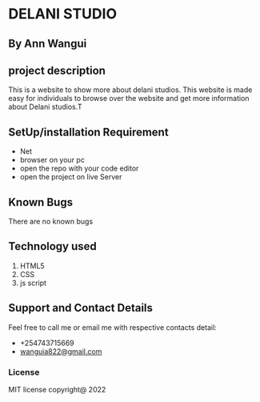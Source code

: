 # DELANI STUDIO
## By Ann Wangui
## project description
This is a website to show more about delani studios. This website is made easy for individuals to browse over the website and get more information about Delani studios.T

## SetUp/installation Requirement
* Net
* browser on your pc
* open the repo with your code editor
* open the project on live Server
## Known Bugs
There are no known bugs
## Technology used
1. HTML5
2. CSS
3. js script
## Support and Contact Details
Feel free to call me or email me with respective contacts detail:
* +254743715669
* wanguia822@gmail.com
### License
MIT license
copyright@ 2022